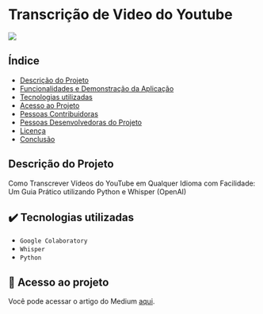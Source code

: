 # Transcrição de Video do Youtube
<img loading="lazy" src="http://img.shields.io/static/v1?label=STATUS&message=FINALIZADO&color=GREEN&style=for-the-badge"/>


## Índice 

* [Descrição do Projeto](#descrição-do-projeto)
* [Funcionalidades e Demonstração da Aplicação](#funcionalidades-e-demonstração-da-aplicação)
* [Tecnologias utilizadas](#tecnologias-utilizadas)
* [Acesso ao Projeto](#acesso-ao-projeto)
* [Pessoas Contribuidoras](#pessoas-contribuidoras)
* [Pessoas Desenvolvedoras do Projeto](#pessoas-desenvolvedoras)
* [Licença](#licença)
* [Conclusão](#conclusão)

## Descrição do Projeto
Como Transcrever Vídeos do YouTube em Qualquer Idioma com Facilidade: Um Guia Prático utilizando Python e Whisper (OpenAI)

## ✔️ Tecnologias utilizadas

- ``Google Colaboratory``
- ``Whisper``
- ``Python``

## 📁 Acesso ao projeto
Você pode acessar o artigo do Medium [aqui](https://medium.com/@imishikawa/como-transcrever-v%C3%ADdeos-do-youtube-em-qualquer-idioma-com-facilidade-um-guia-pr%C3%A1tico-utilizando-c59b234b03d5).
